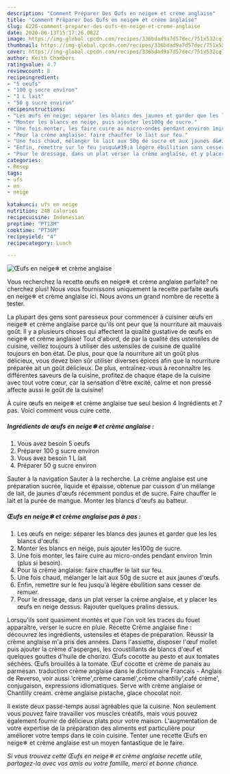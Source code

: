 ```yaml
---
description: "Comment Préparer Des Œufs en neige❄ et crème anglaise"
title: "Comment Préparer Des Œufs en neige❄ et crème anglaise"
slug: 6226-comment-preparer-des-oufs-en-neige-et-creme-anglaise
date: 2020-06-13T15:17:26.082Z
image: https://img-global.cpcdn.com/recipes/336bdad9a7d57dec/751x532cq70/oeufs-en-neige❄-et-creme-anglaise-photo-principale-de-la-recette.jpg
thumbnail: https://img-global.cpcdn.com/recipes/336bdad9a7d57dec/751x532cq70/oeufs-en-neige❄-et-creme-anglaise-photo-principale-de-la-recette.jpg
cover: https://img-global.cpcdn.com/recipes/336bdad9a7d57dec/751x532cq70/oeufs-en-neige❄-et-creme-anglaise-photo-principale-de-la-recette.jpg
author: Keith Chambers
ratingvalue: 4.7
reviewcount: 8
recipeingredient:
- "5 oeufs"
- "100 g sucre environ"
- "1 L lait"
- "50 g sucre environ"
recipeinstructions:
- "Les œufs en neige: séparer les blancs des jaunes et garder que les les blancs d&#39;œufs."
- "Monter les blancs en neige, puis ajouter les100g de sucre."
- "Une fois monter, les faire cuire au micro-ondes pendant environ 1min (plus si besoin)."
- "Pour la crème anglaise: faire chauffer le lait sur feu."
- "Une fois chaud, mélanger le lait aux 50g de sucre et aux jaunes d&#39;œufs."
- "Enfin, remettre sur le feu jusqu&#39;à légère ébullition sans cesser de remuer."
- "Pour le dressage, dans un plat verser la crème anglaise, et y placer les œufs en neige dessus. Rajouter quelques pralins dessus."
categories:
- Resep
tags:
- ufs
- en
- neige

katakunci: ufs en neige 
nutrition: 248 calories
recipecuisine: Indonesian
preptime: "PT13M"
cooktime: "PT36M"
recipeyield: "4"
recipecategory: Lunch

---
```



![Œufs en neige❄ et crème anglaise](https://img-global.cpcdn.com/recipes/336bdad9a7d57dec/751x532cq70/oeufs-en-neige❄-et-creme-anglaise-photo-principale-de-la-recette.jpg)

Vous recherchez la recette œufs en neige❄ et crème anglaise parfaite? ne cherchez plus! Nous vous fournissons uniquement la recette parfaite œufs en neige❄ et crème anglaise ici. Nous avons un grand nombre de recette à tester.

La plupart des gens sont paresseux pour commencer à cuisiner œufs en neige❄ et crème anglaise parce qu'ils ont peur que la nourriture ait mauvais goût. Il y a plusieurs choses qui affectent la qualité gustative de œufs en neige❄ et crème anglaise! Tout d'abord, de par la qualité des ustensiles de cuisine, veillez toujours à utiliser des ustensiles de cuisine de qualité toujours en bon état. De plus, pour que la nourriture ait un goût plus délicieux, vous devez bien sûr utiliser diverses épices afin que la nourriture préparée ait un goût délicieux. De plus, entraînez-vous à reconnaître les différentes saveurs de la cuisine, profitez de chaque étape de la cuisine avec tout votre cœur, car la sensation d'être excité, calme et non pressé affecte aussi le goût de la cuisine!

<!--inarticleads1-->

À cuire œufs en neige❄ et crème anglaise tue seul besion 4 Ingrédients et 7 pas. Voici comment vous cuire cette.

##### Ingrédients de œufs en neige❄ et crème anglaise :

1. Vous avez besoin 5 oeufs
1. Préparer 100 g sucre environ
1. Vous avez besoin 1 L lait
1. Préparer 50 g sucre environ


Sauter à la navigation Sauter à la recherche. La crème anglaise est une préparation sucrée, liquide et épaisse, obtenue par cuisson d&#39;un mélange de lait, de jaunes d&#39;œufs récemment pondus et de sucre. Faire chauffer le lait et la purée de mangue. Monter les blancs d&#39;œufs au batteur. 

<!--inarticleads2-->

##### Œufs en neige❄ et crème anglaise pas à pas :

1. Les œufs en neige: séparer les blancs des jaunes et garder que les les blancs d&#39;œufs.
1. Monter les blancs en neige, puis ajouter les100g de sucre.
1. Une fois monter, les faire cuire au micro-ondes pendant environ 1min (plus si besoin).
1. Pour la crème anglaise: faire chauffer le lait sur feu.
1. Une fois chaud, mélanger le lait aux 50g de sucre et aux jaunes d&#39;œufs.
1. Enfin, remettre sur le feu jusqu&#39;à légère ébullition sans cesser de remuer.
1. Pour le dressage, dans un plat verser la crème anglaise, et y placer les œufs en neige dessus. Rajouter quelques pralins dessus.


Lorsqu&#39;ils sont quasiment montés et que l&#39;on voit les traces du fouet apparaître, verser le sucre en pluie. Recette Crème anglaise fine : découvrez les ingrédients, ustensiles et étapes de préparation. Réussir la crème anglaise m&#39;a pris des années. Dans l&#39;assiette, disposer l&#39;œuf mollet puis ajouter la crème d&#39;asperges, les croustillants de blancs d&#39;œuf et quelques gouttes d&#39;huile de chorizo. Œufs cocotte au pesto et aux tomates séchées. Œufs brouillés à la tomate. Œuf cocotte et crème de panais au parmesan. traduction crème anglaise dans le dictionnaire Francais - Anglais de Reverso, voir aussi &#39;crème&#39;,crème caramel&#39;,crème chantilly&#39;,café crème&#39;, conjugaison, expressions idiomatiques. Serve with crème anglaise or Chantilly cream. crème anglaise pistache, glace chocolat noir. 

<!--inarticleads1-->

<p>
Il existe deux passe-temps aussi agréables que la cuisine. Non seulement vous pouvez faire travailler vos muscles créatifs, mais vous pouvez également fournir de délicieux plats pour votre maison. L'augmentation de votre expertise de la préparation des aliments est particulière pour améliorer votre temps dans le coin cuisine. Tenter une recette Œufs en neige❄ et crème anglaise est un moyen fantastique de le faire.
</p>

<p>
<i>Si vous trouvez cette Œufs en neige❄ et crème anglaise recette utile, partagez-la avec vos amis ou votre famille, merci et bonne chance.</i>
</p>
